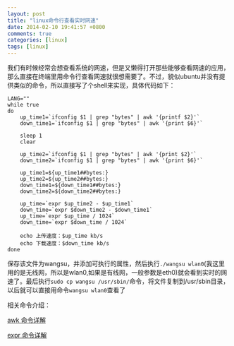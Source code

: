 ```yaml
---
layout: post
title: "linux命令行查看实时网速"
date: 2014-02-10 19:41:57 +0800
comments: true
categories: [linux]
tags: [linux]
---
```

我们有时候经常会想查看系统的网速，但是又懒得打开那些能够查看网速的应用，那么直接在终端里用命令行查看网速就很想需要了。不过，貌似ubuntu并没有提供类似的命令，所以直接写了个shell来实现，具体代码如下：
<!--more-->
    LANG=""
    while true
    do
    	up_time1=`ifconfig $1 | grep "bytes" | awk '{printf $2}'`
    	down_time1=`ifconfig $1 | grep "bytes" | awk '{print $6}'`
    
    	sleep 1
    	clear
    
    	up_time2=`ifconfig $1 | grep "bytes" | awk '{print $2}'`
    	down_time2=`ifconfig $1 | grep "bytes" | awk '{print $6}'`
    
    	up_time1=${up_time1##bytes:}
    	up_time2=${up_time2##bytes:}
    	down_time1=${down_time1##bytes:}
    	down_time2=${down_time2##bytes:}
    	
    	up_time=`expr $up_time2 - $up_time1`
    	down_time=`expr $down_time2 - $down_time1`
    	up_time=`expr $up_time / 1024`
    	down_time=`expr $down_time / 1024`
    	
    	echo 上传速度：$up_time kb/s
    	echo 下载速度：$down_time kb/s
    done
保存该文件为wangsu，并添加可执行的属性，然后执行`./wangsu wlan0`(我这里用的是无线网，所以是wlan0,如果是有线网，一般参数是eth0)就会看到实时的网速了。最后执行`sudo cp wangsu /usr/sbin/`命令，将文件复制到/usr/sbin目录，以后就可以直接用命令`wangsu wlan0`查看了

相关命令介绍：

[awk 命令详解](http://haofly.net/blog/2014/02/10/awk/)

[expr 命令详解](http://haofly.net/blog/2014/02/10/expr/)

